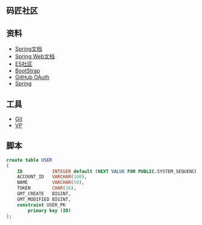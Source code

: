 ## 码匠社区

## 资料
- [Spring文档](https://spring.io/guides)
- [Spring Web文档](https://spring.io/guides/gs/serving-web-content/)
- [ES社区](https://elasticsearch.cn/explore)
- [BootStrap](https://v3.bootstrap.com/getting-started/)
- [GitHub OAuth](https://developer.github.com/apps/building-oauth-apps/creating-an-oauth-app/)
- [Spring](https://docs.spring.io/spring-boot/docs/2.0.0.RC1/reference/htmlsingle/#boot-embeded-database-support)

## 工具
- [Git](https://git-scm.com/download)
- [VP](https://www.visual-paradigm.com)

## 脚本
```sql
create table USER
(
    ID           INTEGER default (NEXT VALUE FOR PUBLIC.SYSTEM_SEQUENCE_A60BBC28_2410_40F7_84BA_755341F40D14) auto_increment,
    ACCOUNT_ID   VARCHAR(100),
    NAME         VARCHAR(50),
    TOKEN        CHAR(36),
    GMT_CREATE   BIGINT,
    GMT_MODIFIED BIGINT,
    constraint USER_PK
        primary key (ID)
);
```